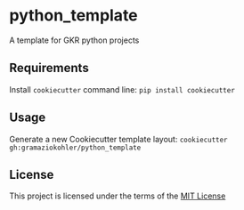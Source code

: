 python_template
===============

A template for GKR python projects

Requirements
------------
Install `cookiecutter` command line: `pip install cookiecutter`    

Usage
-----
Generate a new Cookiecutter template layout: `cookiecutter gh:gramaziokohler/python_template`    

License
-------
This project is licensed under the terms of the [MIT License](/LICENSE)
